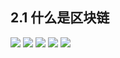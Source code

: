 ## 2.1 什么是区块链
![](https://img3.doubanio.com/view/photo/l/public/p2533822934.webp)
![](https://img1.doubanio.com/view/photo/l/public/p2533822928.webp)
![](https://img3.doubanio.com/view/photo/l/public/p2533822932.webp)
![](https://img1.doubanio.com/view/photo/l/public/p2533822929.webp)
![](https://img3.doubanio.com/view/photo/l/public/p2533822931.webp)
